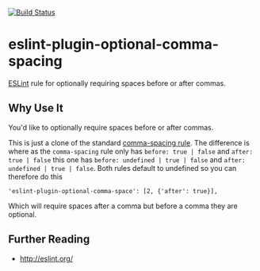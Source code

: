 [![Build Status](https://travis-ci.org/greggman/eslint-plugin-optional-comma-spacing.svg)](https://travis-ci.org/greggman/eslint-plugin-optional-comma-spacing)

# eslint-plugin-optional-comma-spacing

<a href="http://eslint.org/">ESLint</a> rule for optionally requiring spaces before or after commas.

## Why Use It

You'd like to optionally require spaces before or after commas.

This is just a clone of the standard [comma-spacing rule](http://eslint.org/docs/rules/comma-spacing.html).
The difference is where as the `comma-spacing` rule only has `before: true | false` and `after: true | false`
this one has `before: undefined | true | false` and `after: undefined | true | false`. Both rules default
to undefined so you can therefore do this

    'eslint-plugin-optional-comma-space': [2, {'after': true}],

Which will require spaces after a comma but before a comma they are optional.

## Further Reading

* http://eslint.org/

